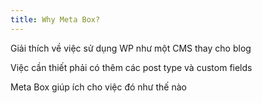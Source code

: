 ```yaml
---
title: Why Meta Box?
---
```




Giải thích về việc sử dụng WP như một CMS thay cho blog

Việc cần thiết phải có thêm các post type và custom fields

Meta Box giúp ích cho việc đó như thế nào